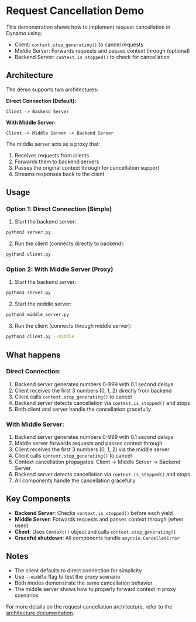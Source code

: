 # Request Cancellation Demo

This demonstration shows how to implement request cancellation in Dynamo using:
- Client: `context.stop_generating()` to cancel requests
- Middle Server: Forwards requests and passes context through (optional)
- Backend Server: `context.is_stopped()` to check for cancellation

## Architecture

The demo supports two architectures:

**Direct Connection (Default):**
```
Client -> Backend Server
```

**With Middle Server:**
```
Client -> Middle Server -> Backend Server
```

The middle server acts as a proxy that:
1. Receives requests from clients
2. Forwards them to backend servers
3. Passes the original context through for cancellation support
4. Streams responses back to the client

## Usage

### Option 1: Direct Connection (Simple)

1. Start the backend server:
```bash
python3 server.py
```

2. Run the client (connects directly to backend):
```bash
python3 client.py
```

### Option 2: With Middle Server (Proxy)

1. Start the backend server:
```bash
python3 server.py
```

2. Start the middle server:
```bash
python3 middle_server.py
```

3. Run the client (connects through middle server):
```bash
python3 client.py --middle
```

## What happens

### Direct Connection:
1. Backend server generates numbers 0-999 with 0.1 second delays
2. Client receives the first 3 numbers (0, 1, 2) directly from backend
3. Client calls `context.stop_generating()` to cancel
4. Backend server detects cancellation via `context.is_stopped()` and stops
5. Both client and server handle the cancellation gracefully

### With Middle Server:
1. Backend server generates numbers 0-999 with 0.1 second delays
2. Middle server forwards requests and passes context through
3. Client receives the first 3 numbers (0, 1, 2) via the middle server
4. Client calls `context.stop_generating()` to cancel
5. Context cancellation propagates: Client → Middle Server → Backend Server
6. Backend server detects cancellation via `context.is_stopped()` and stops
7. All components handle the cancellation gracefully

## Key Components

- **Backend Server**: Checks `context.is_stopped()` before each yield
- **Middle Server**: Forwards requests and passes context through (when used)
- **Client**: Uses `Context()` object and calls `context.stop_generating()`
- **Graceful shutdown**: All components handle `asyncio.CancelledError`

## Notes

- The client defaults to direct connection for simplicity
- Use `--middle` flag to test the proxy scenario
- Both modes demonstrate the same cancellation behavior
- The middle server shows how to properly forward context in proxy scenarios

For more details on the request cancellation architecture, refer to the [architecture documentation](../../../docs/architecture/request_cancellation.md).
